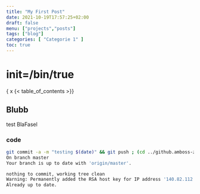 ```yaml
---
title: "My First Post"
date: 2021-10-19T17:57:25+02:00
draft: false
menu: ["projects","posts"]
tags: ["blog"]
categories: [ "Categorie 1" ]
toc: true
---
```


# init=/bin/true

{ x {< table_of_contents >}}

## Blubb

test BlaFasel

### code

```bash
git commit -a -m "testing $(date)" && git push ; (cd ../github.amboss-zustellung.space%gh-pages && git pull)
On branch master
Your branch is up to date with 'origin/master'.

nothing to commit, working tree clean
Warning: Permanently added the RSA host key for IP address '140.82.112.4' to the list of known hosts.
Already up to date.
 
```